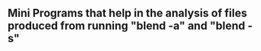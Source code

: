 ## Mini Programs that help in the analysis of files produced from running "blend -a" and "blend -s"


